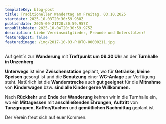 ```yaml
---
templateKey: blog-post
title: Traditioneller Wandertag am Freitag, 03.10.2025
startdate: 2025-10-03T20:30:59.938Z
publishdate: 2025-09-21T20:30:59.957Z
unpublishdate: 2025-10-04T20:30:59.975Z
description: Liebe Vereinsmitglieder, Freunde und Unterstützer!
featuredpost: false
featuredimage: /img/2017-10-03-PHOTO-00000211.jpg
---
```

A﻿uf geht`s zur **Wanderung** mit **Treffpunkt um 09.30 Uhr** an der **Turnhalle in Unzenberg**

**U﻿nterwegs** ist eine **Zwischenstation** geplant, wo für **Getränke, kleine Speisen** gesorgt ist und die **Benutzung** einer **WC-Anlage** zur Verfügung steht. Natürlich ist die **Wanderstrecke** auch **gut geeignet** für die **Mitnahme** von **Kinderwagen** bzw. **sind alle Kinder gerne Willkommen.**

N﻿ach **Rückkehr** und **Ende** der **Wanderung** kehren wir in die Turnhalle ein, wo ein **Mittagessen** mit **anschließenden Ehrungen**, **Auftritt** von **Tanzgruppen**, **Kaffee/Kuchen** und **gemütlichen Nachmittag** geplant ist 

D﻿er Verein freut sich auf euer Kommen.